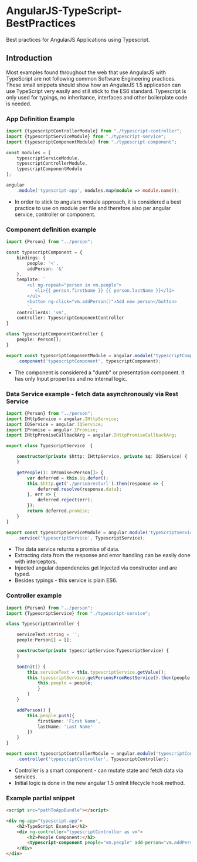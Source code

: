 # AngularJS-TypeScript-BestPractices
 Best practices for AngularJS Applications using Typescript.
 
## Introduction 
 Most examples found throughout the web that use AngularJS with TypeScript are not following common Software Engineering practices. 
 These small snippets should show how an AngularJS 1.5 application can use TypeScript very easily and still stick to the ES6 standard. Typescript is only used for typings, no inheritance, interfaces and other boilerplate code is needed.
 
### App Definition Example

```TypeScript
import {typescriptControllerModule} from "./typescript-controller";
import {typescriptServiceModule} from "./typescript-service";
import {typescriptComponentModule} from "./typescript-component";

const modules = [
    typescriptServiceModule,
    typescriptControllerModule,
    typescriptComponentModule
];

angular
    .module('typescript-app', modules.map(module => module.name));
```
* In order to stick to angulars module approach, it is considered a best practice to use on module per file and therefore also per angular service, controller or component.

### Component definition example

```TypeScript
import {Person} from "../person";

const typescriptComponent = {
    bindings: {
        people: '<',
        addPerson: '&'
    },
    template: `
        <ul ng-repeat="person in vm.people">
           <li>{{ person.firstName }} {{ person.lastName }}</li>
        </ul>
        <button ng-click="vm.addPerson()">Add new person</button>
        `,
    controllerAs: 'vm',
    controller: TypescriptComponentController
}

class TypescriptComponentController {
    people: Person[];
}

export const typescriptComponentModule = angular.module('typescriptComponentModule', [])
    .component('typescriptComponent', typescriptComponent);
```
* The component is considered a "dumb" or presentation component. It has only Input properties and no internal logic.

### Data Service example - fetch data asynchronously via Rest Service

```TypeScript
import {Person} from "../person";
import IHttpService = angular.IHttpService;
import IQService = angular.IQService;
import IPromise = angular.IPromise;
import IHttpPromiseCallbackArg = angular.IHttpPromiseCallbackArg;

export class TypescriptService  {

	constructor(private $http: IHttpService, private $q: IQService) {
	}

	getPeople(): IPromise<Person[]> {
		var deferred = this.$q.defer();
		this.$http.get('./personresturl').then(response => {
			deferred.resolve(response.data);
		}, err => {
			deferred.reject(err);
		});
		return deferred.promise;
	}
}

export const typescriptServiceModule = angular.module('typeScriptService_module', [])
	.service('typescriptService', TypescriptService);
```

* The data service returns a promise of data.
* Extracting data from the response and error handling can be easily done with interceptors.
* Injected angular dependencies get Injected via constructor and are typed. 
* Besides typings - this service is plain ES6.

### Controller example
```TypeScript
import {Person} from "../person";
import {TypescriptService} from "./typescript-service";

class TypescriptController {

    serviceText:string = '';
    people:Person[] = [];

    constructor(private typescriptService:TypescriptService) {
    }

    $onInit() {
        this.serviceText = this.typescriptService.getValue();
        this.typescriptService.getPersonsFromRestService().then(people => {
            this.people = people;
            }
        )
    }

    addPerson() {
        this.people.push({
            firstName: 'First Name',
            lastName: 'Last Name'
        })
    }
}

export const typescriptControllerModule = angular.module('typescriptControllerModule', [])
    .controller('typescriptController', TypescriptController);
```
* Controller is a smart component - can mutate state and fetch data via services. 
* Initial logic is done in the new angular 1.5 onInit lifecycle hook method.

### Example partial snippet
```HTML
<script src="pathToAppBundle"></script>

<div ng-app="typescript-app">
	<h2>TypeScript Example</h2>
	<div ng-controller="typescriptController as vm">
		<h2>People Component:</h2>
		<typescript-component people="vm.people" add-person="vm.addPerson()"></typescript-component>
	</div>
</div>
```
